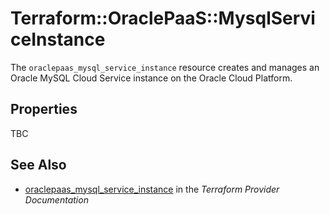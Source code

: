 # Terraform::OraclePaaS::MysqlServiceInstance

The `oraclepaas_mysql_service_instance` resource creates and manages an Oracle MySQL Cloud Service instance on the Oracle Cloud Platform.

## Properties

TBC

## See Also

* [oraclepaas_mysql_service_instance](https://www.terraform.io/docs/providers/oraclepaas/r/mysql_service_instance.html) in the _Terraform Provider Documentation_